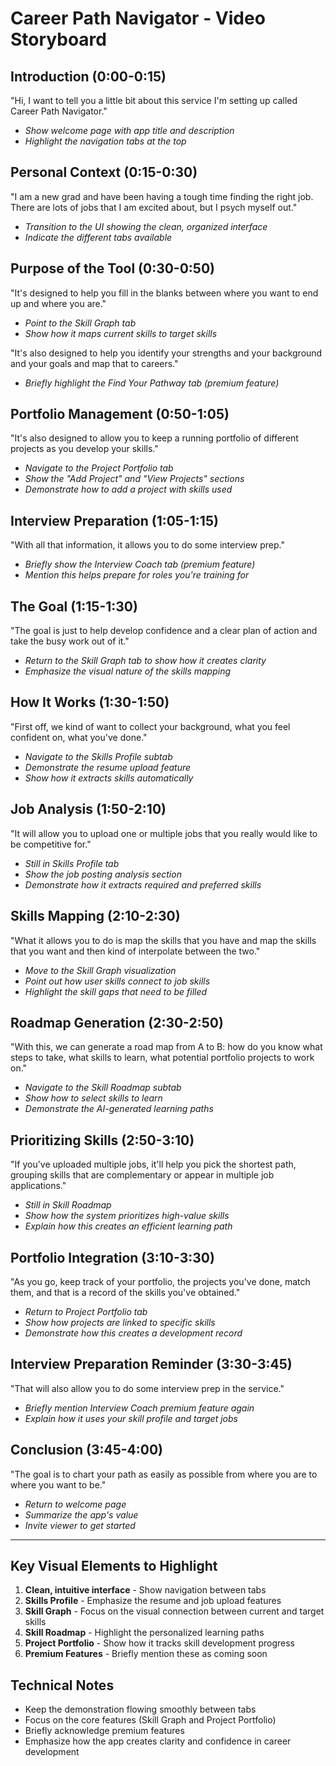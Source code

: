 # Career Path Navigator - Video Storyboard

## Introduction (0:00-0:15)
"Hi, I want to tell you a little bit about this service I'm setting up called Career Path Navigator."
- *Show welcome page with app title and description*
- *Highlight the navigation tabs at the top*

## Personal Context (0:15-0:30)
"I am a new grad and have been having a tough time finding the right job. There are lots of jobs that I am excited about, but I psych myself out."
- *Transition to the UI showing the clean, organized interface*
- *Indicate the different tabs available*

## Purpose of the Tool (0:30-0:50)
"It's designed to help you fill in the blanks between where you want to end up and where you are."
- *Point to the Skill Graph tab*
- *Show how it maps current skills to target skills*

"It's also designed to help you identify your strengths and your background and your goals and map that to careers."
- *Briefly highlight the Find Your Pathway tab (premium feature)*

## Portfolio Management (0:50-1:05)
"It's also designed to allow you to keep a running portfolio of different projects as you develop your skills."
- *Navigate to the Project Portfolio tab*
- *Show the "Add Project" and "View Projects" sections*
- *Demonstrate how to add a project with skills used*

## Interview Preparation (1:05-1:15)
"With all that information, it allows you to do some interview prep."
- *Briefly show the Interview Coach tab (premium feature)*
- *Mention this helps prepare for roles you're training for*

## The Goal (1:15-1:30)
"The goal is just to help develop confidence and a clear plan of action and take the busy work out of it."
- *Return to the Skill Graph tab to show how it creates clarity*
- *Emphasize the visual nature of the skills mapping*

## How It Works (1:30-1:50)
"First off, we kind of want to collect your background, what you feel confident on, what you've done."
- *Navigate to the Skills Profile subtab*
- *Demonstrate the resume upload feature*
- *Show how it extracts skills automatically*

## Job Analysis (1:50-2:10)
"It will allow you to upload one or multiple jobs that you really would like to be competitive for."
- *Still in Skills Profile tab*
- *Show the job posting analysis section*
- *Demonstrate how it extracts required and preferred skills*

## Skills Mapping (2:10-2:30)
"What it allows you to do is map the skills that you have and map the skills that you want and then kind of interpolate between the two."
- *Move to the Skill Graph visualization*
- *Point out how user skills connect to job skills*
- *Highlight the skill gaps that need to be filled*

## Roadmap Generation (2:30-2:50)
"With this, we can generate a road map from A to B: how do you know what steps to take, what skills to learn, what potential portfolio projects to work on."
- *Navigate to the Skill Roadmap subtab*
- *Show how to select skills to learn*
- *Demonstrate the AI-generated learning paths*

## Prioritizing Skills (2:50-3:10)
"If you've uploaded multiple jobs, it'll help you pick the shortest path, grouping skills that are complementary or appear in multiple job applications."
- *Still in Skill Roadmap*
- *Show how the system prioritizes high-value skills*
- *Explain how this creates an efficient learning path*

## Portfolio Integration (3:10-3:30)
"As you go, keep track of your portfolio, the projects you've done, match them, and that is a record of the skills you've obtained."
- *Return to Project Portfolio tab*
- *Show how projects are linked to specific skills*
- *Demonstrate how this creates a development record*

## Interview Preparation Reminder (3:30-3:45)
"That will also allow you to do some interview prep in the service."
- *Briefly mention Interview Coach premium feature again*
- *Explain how it uses your skill profile and target jobs*

## Conclusion (3:45-4:00)
"The goal is to chart your path as easily as possible from where you are to where you want to be."
- *Return to welcome page*
- *Summarize the app's value*
- *Invite viewer to get started*

---

## Key Visual Elements to Highlight
1. **Clean, intuitive interface** - Show navigation between tabs
2. **Skills Profile** - Emphasize the resume and job upload features
3. **Skill Graph** - Focus on the visual connection between current and target skills
4. **Skill Roadmap** - Highlight the personalized learning paths
5. **Project Portfolio** - Show how it tracks skill development progress
6. **Premium Features** - Briefly mention these as coming soon

## Technical Notes
- Keep the demonstration flowing smoothly between tabs
- Focus on the core features (Skill Graph and Project Portfolio)
- Briefly acknowledge premium features
- Emphasize how the app creates clarity and confidence in career development